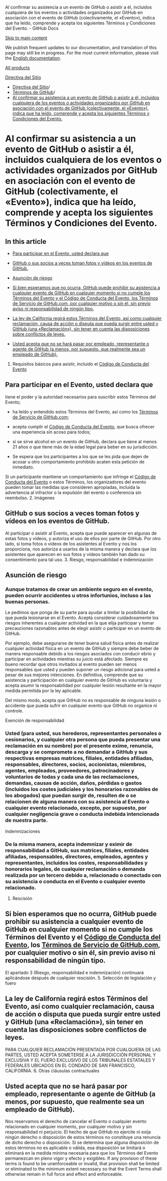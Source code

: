 Al confirmar su asistencia a un evento de GitHub o asistir a él, incluidos cualquiera de los eventos o actividades organizados por GitHub en asociación con el evento de GitHub (colectivamente, el «Evento»), indica que ha leído, comprende y acepta los siguientes Términos y Condiciones del Evento. - GitHub Docs

[Skip to main content](#main-content)

We publish frequent updates to our documentation, and translation of this page may still be in progress. For the most current information, please visit the [English documentation](/en).

[All products](/es)

[Directiva del Sitio](/es/site-policy)

* [Directiva del Sitio](/es/site-policy)/
* [Términos de GitHub](/es/site-policy/github-terms)/
* [Al confirmar su asistencia a un evento de GitHub o asistir a él, incluidos cualquiera de los eventos o actividades organizados por GitHub en asociación con el evento de GitHub (colectivamente, el «Evento»), indica que ha leído, comprende y acepta los siguientes Términos y Condiciones del Evento.](/es/site-policy/github-terms/github-event-terms)

Al confirmar su asistencia a un evento de GitHub o asistir a él, incluidos cualquiera de los eventos o actividades organizados por GitHub en asociación con el evento de GitHub (colectivamente, el «Evento»), indica que ha leído, comprende y acepta los siguientes Términos y Condiciones del Evento.
==========

In this article
----------

* [Para participar en el Evento, usted declara que](#1-basic-requirements-to-attend---including-the-event-code-of-conduct)

* [GitHub o sus socios a veces toman fotos y vídeos en los eventos de GitHub.](#2-pictures)

* [Asunción de riesgo](#3-risk-liability-and-indemnity)

* [Si bien esperamos que no ocurra, GitHub puede prohibir su asistencia a cualquier evento de GitHub en cualquier momento si no cumple los Términos del Evento y el Código de Conducta del Evento, los Términos de Servicio de GitHub.com, por cualquier motivo o sin él, sin previo aviso ni responsabilidad de ningún tipo.](#4-termination)

* [La ley de California regirá estos Términos del Evento, así como cualquier reclamación, causa de acción o disputa que pueda surgir entre usted y GitHub (una «Reclamación»), sin tener en cuenta las disposiciones sobre conflictos de leyes.](#5-choice-of-law-and-venue)

* [Usted acepta que no se hará pasar por empleado, representante o agente de GitHub (a menos, por supuesto, que realmente sea un empleado de GitHub).](#6-miscellaneous-terms)

1. Requisitos básicos para asistir, incluido el [Código de Conducta del Evento](/es/site-policy/github-terms/github-event-code-of-conduct)

[](#1-basic-requirements-to-attend---including-the-event-code-of-conduct)Para participar en el Evento, usted declara que
----------

tiene el poder y la autoridad necesarios para suscribir estos Términos del Evento;

* ha leído y entendido estos Términos del Evento, así como los [Términos de Servicio de GitHub.com](/es/site-policy/github-terms/github-terms-of-service);

* acepta cumplir el [Código de Conducta del Evento](/es/site-policy/github-terms/github-event-code-of-conduct), que busca ofrecer una experiencia sin acoso para todos;

* si se sirve alcohol en un evento de GitHub, declara que tiene al menos 21 años o que tiene más de la edad legal para beber en su jurisdicción.

* Se espera que los participantes a los que se les pida que dejen de acosar u otro comportamiento prohibido acaten esta petición de inmediato.

Si un participante mantiene un comportamiento que infringe el [Código de Conducta del Evento](/es/site-policy/github-terms/github-event-code-of-conduct) o estos Términos, los organizadores del evento pueden tomar las medidas que consideren apropiadas, incluida la advertencia al infractor o la expulsión del evento o conferencia sin reembolso. 2. Imágenes

[](#2-pictures)GitHub o sus socios a veces toman fotos y vídeos en los eventos de GitHub.
----------

Al participar o asistir al Evento, acepta que puede aparecer en algunas de estas fotos y vídeos, y autoriza el uso de ellos por parte de GitHub. Por otro lado, si toma fotos o vídeos de los asistentes al Evento y nos los proporciona, nos autoriza a usarlos de la misma manera y declara que los asistentes que aparecen en sus fotos y vídeos también han dado su consentimiento para tal uso. 3. Riesgo, responsabilidad e indemnización

[](#3-risk-liability-and-indemnity)Asunción de riesgo
----------

### [](#assumption-of-risk)Aunque tratamos de crear un ambiente seguro en el evento, pueden ocurrir accidentes u otros infortunios, incluso a las buenas personas. ###

Le pedimos que ponga de su parte para ayudar a limitar la posibilidad de que pueda lesionarse en el Evento. Acepta considerar cuidadosamente los riesgos inherentes a cualquier actividad en la que elija participar y tomar precauciones razonables antes de elegir asistir o participar en un evento de GitHub.

Por ejemplo, debe asegurarse de tener buena salud física antes de realizar cualquier actividad física en un evento de GitHub y siempre debe beber de manera responsable debido a los riesgos asociados con conducir ebrio y participar en actividades mientras su juicio está afectado. Siempre es bueno recordar que otros invitados al evento pueden ser menos responsables que usted y pueden suponer un riesgo adicional para usted a pesar de sus mejores intenciones. En definitiva, comprende que su asistencia y participación en cualquier evento de GitHub es voluntaria y acepta asumir la responsabilidad por cualquier lesión resultante en la mayor medida permitida por la ley aplicable.

Del mismo modo, acepta que GitHub no es responsable de ninguna lesión o accidente que pueda sufrir en cualquier evento que GitHub no organice ni controle.

Exención de responsabilidad

### [](#release-of-liability)Usted (para usted, sus herederos, representantes personales o cesionarios, y cualquier otra persona que pueda presentar una reclamación en su nombre) por el presente exime, renuncia, descarga y se compromete a no demandar a GitHub y sus respectivas empresas matrices, filiales, entidades afiliadas, responsables, directores, socios, accionistas, miembros, agentes, empleados, proveedores, patrocinadores y voluntarios de todas y cada una de las reclamaciones, demandas, causas de acción, daños, pérdidas o gastos (incluidos los costes judiciales y los honorarios razonables de los abogados) que puedan surgir de, resulten de o se relacionen de alguna manera con su asistencia al Evento o cualquier evento relacionado, excepto, por supuesto, por cualquier negligencia grave o conducta indebida intencionada de nuestra parte. ###

Indemnizaciones

### [](#indemnity)De la misma manera, acepta indemnizar y eximir de responsabilidad a GitHub, sus matrices, filiales, entidades afiliadas, responsables, directores, empleados, agentes y representantes, incluidos los costes, responsabilidades y honorarios legales, de cualquier reclamación o demanda realizada por un tercero debido a, relacionado o conectado con su asistencia o conducta en el Evento o cualquier evento relacionado. ###

1. Rescisión

[](#4-termination)Si bien esperamos que no ocurra, GitHub puede prohibir su asistencia a cualquier evento de GitHub en cualquier momento si no cumple los Términos del Evento y el [Código de Conducta del Evento](/es/site-policy/github-terms/github-event-code-of-conduct), los [Términos de Servicio de GitHub.com](/es/site-policy/github-terms/github-terms-of-service), por cualquier motivo o sin él, sin previo aviso ni responsabilidad de ningún tipo.
----------

El apartado 3 (Riesgo, responsabilidad e indemnización) continuará aplicándose después de cualquier rescisión. 5. Selección de legislación y fuero

[](#5-choice-of-law-and-venue)La ley de California regirá estos Términos del Evento, así como cualquier reclamación, causa de acción o disputa que pueda surgir entre usted y GitHub (una «Reclamación»), sin tener en cuenta las disposiciones sobre conflictos de leyes.
----------

PARA CUALQUIER RECLAMACIÓN PRESENTADA POR CUALQUIERA DE LAS PARTES, USTED ACEPTA SOMETERSE A LA JURISDICCIÓN PERSONAL Y EXCLUSIVA Y EL FUERO EXCLUSIVO DE LOS TRIBUNALES ESTATALES Y FEDERALES UBICADOS EN EL CONDADO DE SAN FRANCISCO, CALIFORNIA. 6. Otras cláusulas contractuales

[](#6-miscellaneous-terms)Usted acepta que no se hará pasar por empleado, representante o agente de GitHub (a menos, por supuesto, que realmente sea un empleado de GitHub).
----------

Nos reservamos el derecho de cancelar el Evento o cualquier evento relacionado en cualquier momento, por cualquier motivo y sin responsabilidad ni perjuicio. El hecho de que GitHub no ejercite ni exija ningún derecho o disposición de estos términos no constituye una renuncia de dicho derecho o disposición. Si se determina que alguna disposición de estos términos no es aplicable o válida, esa disposición se limitará o eliminará en la medida mínima necesaria para que los Términos del Evento permanezcan en pleno vigor y efecto y exigibles. If any provision of these terms is found to be unenforceable or invalid, that provision shall be limited or eliminated to the minimum extent necessary so that the Event Terms shall otherwise remain in full force and effect and enforceable.
